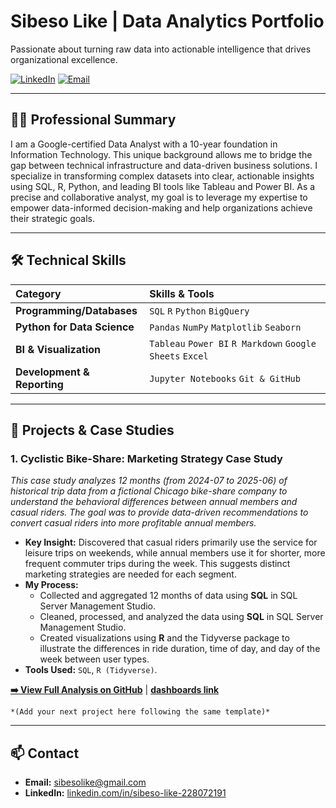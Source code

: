 # Sibeso Like | Data Analytics Portfolio

Passionate about turning raw data into actionable intelligence that drives organizational excellence.

[<img src="https://img.shields.io/badge/LinkedIn-0077B5?style=for-the-badge&logo=linkedin&logoColor=white" alt="LinkedIn">](https://www.linkedin.com/in/sibeso-like-228072191)
[<img src="https://img.shields.io/badge/Email-D14836?style=for-the-badge&logo=gmail&logoColor=white" alt="Email">](mailto:sibesolike@gmail.com)

---

## 👨‍💻 Professional Summary

I am a Google-certified Data Analyst with a 10-year foundation in Information Technology. This unique background allows me to bridge the gap between technical infrastructure and data-driven business solutions. I specialize in transforming complex datasets into clear, actionable insights using SQL, R, Python, and leading BI tools like Tableau and Power BI. As a precise and collaborative analyst, my goal is to leverage my expertise to empower data-informed decision-making and help organizations achieve their strategic goals.

---

## 🛠️ Technical Skills

| Category | Skills & Tools |
| :--- | :--- |
| **Programming/Databases** | `SQL` `R` `Python` `BigQuery` |
| **Python for Data Science** | `Pandas` `NumPy` `Matplotlib` `Seaborn` |
| **BI & Visualization** | `Tableau` `Power BI` `R Markdown` `Google Sheets` `Excel` |
| **Development & Reporting**| `Jupyter Notebooks` `Git & GitHub` |

---

## 📁 Projects & Case Studies

### 1. Cyclistic Bike-Share: Marketing Strategy Case Study

*This case study analyzes 12 months (from 2024-07 to 2025-06) of historical  trip data from a fictional Chicago bike-share company to understand the behavioral differences between annual members and casual riders. The goal was to provide data-driven recommendations to convert casual riders into more profitable annual members.*

* **Key Insight:** Discovered that casual riders primarily use the service for leisure trips on weekends, while annual members use it for shorter, more frequent commuter trips during the week. This suggests distinct marketing strategies are needed for each segment.
* **My Process:**
    * Collected and aggregated 12 months of data using **SQL** in SQL Server Management Studio.
    * Cleaned, processed, and analyzed the data using **SQL** in SQL Server Management Studio.
    * Created visualizations using **R** and the Tidyverse package to illustrate the differences in ride duration, time of day, and day of the week between user types.
* **Tools Used:** `SQL`, `R (Tidyverse)`.

**[➡️ View Full Analysis on GitHub](https://github.com/MeLike-25/Data-Analytics/blob/518cdef2d453fb5935fbd9c4a3d5f05c104add11/Cyclistic-Case-Study/Cyclistic_Case_Study_Final_Report.pdf)** | **[ dashboards link](link-to-your-live-tableau-dashboard)**

`*(Add your next project here following the same template)*` 

---

## 📫 Contact

- **Email:** [sibesolike@gmail.com](mailto:sibesolike@gmail.com)
- **LinkedIn:** [linkedin.com/in/sibeso-like-228072191](https://www.linkedin.com/in/sibeso-like-228072191)
